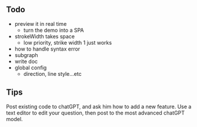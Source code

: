 ## Todo

- preview it in real time
  - turn the demo into a SPA
- strokeWidth takes space
  - low priority, strike width 1 just works
- how to handle syntax error
- subgraph
- write doc
- global config
  - direction, line style...etc

## Tips

Post existing code to chatGPT, and ask him how to add a new feature.
Use a text editor to edit your question, then post to the most advanced chatGPT model.
